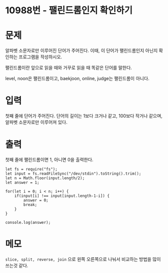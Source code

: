 # 10988번 - 팰린드롬인지 확인하기


# 문제
알파벳 소문자로만 이루어진 단어가 주어진다. 이때, 이 단어가 팰린드롬인지 아닌지 확인하는 프로그램을 작성하시오.

팰린드롬이란 앞으로 읽을 때와 거꾸로 읽을 때 똑같은 단어를 말한다. 

level, noon은 팰린드롬이고, baekjoon, online, judge는 팰린드롬이 아니다.

# 입력
첫째 줄에 단어가 주어진다. 단어의 길이는 1보다 크거나 같고, 100보다 작거나 같으며, 알파벳 소문자로만 이루어져 있다.

# 출력
첫째 줄에 팰린드롬이면 1, 아니면 0을 출력한다.
```
let fs = require("fs");
let input = fs.readFileSync("/dev/stdin").toString().trim();
let n = Math.floor(input.length/2);
let answer = 1;

for(let i = 0; i < n; i++) {
    if(input[i] !== input[input.length-1-i]) {
        answer = 0;
        break;
    }
}

console.log(answer);
```

# 메모
`slice, split, reverse, join` 으로 왼쪽 오른쪽으로 나눠서 비교하는 방법을 많이 쓰는것 같다.
